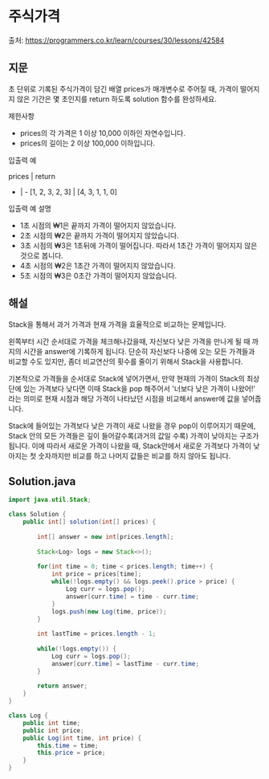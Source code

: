 # 주식가격

출처: https://programmers.co.kr/learn/courses/30/lessons/42584

## 지문

초 단위로 기록된 주식가격이 담긴 배열 prices가 매개변수로 주어질 때, 가격이 떨어지지 않은 기간은 몇 초인지를 return 하도록 solution 함수를 완성하세요.

제한사항
- prices의 각 가격은 1 이상 10,000 이하인 자연수입니다.
- prices의 길이는 2 이상 100,000 이하입니다.

입출력 예

prices |	return
- | -
[1, 2, 3, 2, 3] |	[4, 3, 1, 1, 0]

입출력 예 설명

- 1초 시점의 ₩1은 끝까지 가격이 떨어지지 않았습니다.
- 2초 시점의 ₩2은 끝까지 가격이 떨어지지 않았습니다.
- 3초 시점의 ₩3은 1초뒤에 가격이 떨어집니다. 따라서 1초간 가격이 떨어지지 않은 것으로 봅니다.
- 4초 시점의 ₩2은 1초간 가격이 떨어지지 않았습니다.
- 5초 시점의 ₩3은 0초간 가격이 떨어지지 않았습니다.

## 해설

Stack을 통해서 과거 가격과 현재 가격을 효율적으로 비교하는 문제입니다.

왼쪽부터 시간 순서대로 가격을 체크해나갔을때, 자신보다 낮은 가격을 만나게 될 때 까지의 시간을 answer에 기록하게 됩니다. 단순히 자신보다 나중에 오는 모든 가격들과 비교할 수도 있지만, 좀더 비교연산의 횟수를 줄이기 위해서 Stack을 사용합니다.

기본적으로 가격들을 순서대로 Stack에 넣어가면서, 만약 현재의 가격이 Stack의 최상단에 있는 가격보다 낮다면 이때 Stack을 pop 해주어서 '너보다 낮은 가격이 나왔어!' 라는 의미로 현재 시점과 해당 가격이 나타났던 시점을 비교해서 answer에 값을 넣어줍니다. 

Stack에 들어있는 가격보다 낮은 가격이 새로 나왔을 경우 pop이 이루어지기 때문에, Stack 안의 모든 가격들은 깊이 들어갈수록(과거의 값일 수록) 가격이 낮아지는 구조가 됩니다. 이에 따라서 새로운 가격이 나왔을 때, Stack안에서 새로운 가격보다 가격이 낮아지는 첫 숫자까지만 비교를 하고 나머지 값들은 비교를 하지 않아도 됩니다. 

## Solution.java
~~~java
import java.util.Stack;

class Solution {
    public int[] solution(int[] prices) {
        
        int[] answer = new int[prices.length];
        
        Stack<Log> logs = new Stack<>();
        
        for(int time = 0; time < prices.length; time++) {
            int price = prices[time];
            while(!logs.empty() && logs.peek().price > price) {
                Log curr = logs.pop();
                answer[curr.time] = time - curr.time;
            }
            logs.push(new Log(time, price));
        }
        
        int lastTime = prices.length - 1;
        
        while(!logs.empty()) {
            Log curr = logs.pop();
            answer[curr.time] = lastTime - curr.time;
        }
        
        return answer;
    }
}

class Log {
    public int time;
    public int price;
    public Log(int time, int price) {
        this.time = time;
        this.price = price;
    } 
}
~~~
